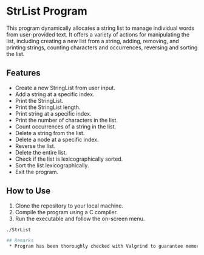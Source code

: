 # StrList Program

This program dynamically allocates a string list to manage individual words from user-provided text. It offers a variety of actions for manipulating the list, including creating a new list from a string, adding, removing, and printing strings, counting characters and occurrences, reversing and sorting the list.

## Features

- Create a new StringList from user input.
- Add a string at a specific index.
- Print the StringList.
- Print the StringList length.
- Print string at a specific index.
- Print the number of characters in the list.
- Count occurrences of a string in the list.
- Delete a string from the list.
- Delete a node at a specific index.
- Reverse the list.
- Delete the entire list.
- Check if the list is lexicographically sorted.
- Sort the list lexicographically.
- Exit the program.

## How to Use

1. Clone the repository to your local machine.
2. Compile the program using a C compiler.
3. Run the executable and follow the on-screen menu.

```bash
./StrList

## Remarks
 * Program has been thoroughly checked with Valgrind to guarantee memory leak prevention.
